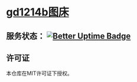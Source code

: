 # [gd1214b图床](https://figurebed.gd1214b.tk/)
## 服务状态： [![Better Uptime Badge](https://betteruptime.com/status-badges/v1/monitor/7p1f.svg)](https://betteruptime.com/?utm_source=status_badge)
## 许可证
本仓库在MIT许可证下授权。
